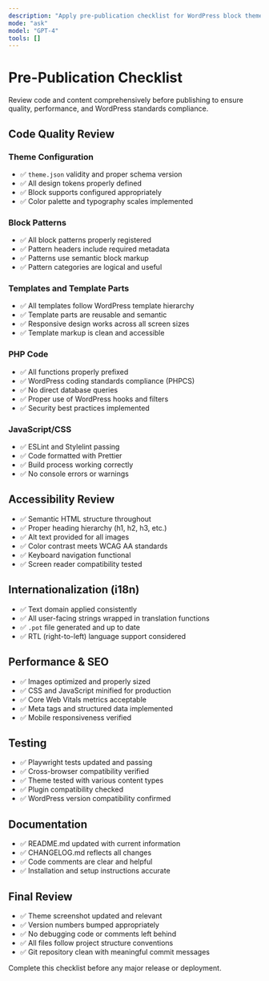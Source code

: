 ```yaml
---
description: "Apply pre-publication checklist for WordPress block themes"
mode: "ask"
model: "GPT-4"
tools: []
---
```


# Pre-Publication Checklist

Review code and content comprehensively before publishing to ensure quality, performance, and WordPress standards compliance.

## Code Quality Review

### Theme Configuration
- ✅ `theme.json` validity and proper schema version
- ✅ All design tokens properly defined
- ✅ Block supports configured appropriately
- ✅ Color palette and typography scales implemented

### Block Patterns
- ✅ All block patterns properly registered
- ✅ Pattern headers include required metadata
- ✅ Patterns use semantic block markup
- ✅ Pattern categories are logical and useful

### Templates and Template Parts
- ✅ All templates follow WordPress template hierarchy
- ✅ Template parts are reusable and semantic
- ✅ Responsive design works across all screen sizes
- ✅ Template markup is clean and accessible

### PHP Code
- ✅ All functions properly prefixed
- ✅ WordPress coding standards compliance (PHPCS)
- ✅ No direct database queries
- ✅ Proper use of WordPress hooks and filters
- ✅ Security best practices implemented

### JavaScript/CSS
- ✅ ESLint and Stylelint passing
- ✅ Code formatted with Prettier
- ✅ Build process working correctly
- ✅ No console errors or warnings

## Accessibility Review

- ✅ Semantic HTML structure throughout
- ✅ Proper heading hierarchy (h1, h2, h3, etc.)
- ✅ Alt text provided for all images
- ✅ Color contrast meets WCAG AA standards
- ✅ Keyboard navigation functional
- ✅ Screen reader compatibility tested

## Internationalization (i18n)

- ✅ Text domain applied consistently
- ✅ All user-facing strings wrapped in translation functions
- ✅ `.pot` file generated and up to date
- ✅ RTL (right-to-left) language support considered

## Performance & SEO

- ✅ Images optimized and properly sized
- ✅ CSS and JavaScript minified for production
- ✅ Core Web Vitals metrics acceptable
- ✅ Meta tags and structured data implemented
- ✅ Mobile responsiveness verified

## Testing

- ✅ Playwright tests updated and passing
- ✅ Cross-browser compatibility verified
- ✅ Theme tested with various content types
- ✅ Plugin compatibility checked
- ✅ WordPress version compatibility confirmed

## Documentation

- ✅ README.md updated with current information
- ✅ CHANGELOG.md reflects all changes
- ✅ Code comments are clear and helpful
- ✅ Installation and setup instructions accurate

## Final Review

- ✅ Theme screenshot updated and relevant
- ✅ Version numbers bumped appropriately
- ✅ No debugging code or comments left behind
- ✅ All files follow project structure conventions
- ✅ Git repository clean with meaningful commit messages

Complete this checklist before any major release or deployment.